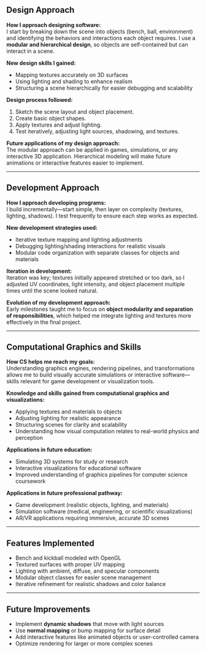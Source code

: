## Design Approach

**How I approach designing software:**  
I start by breaking down the scene into objects (bench, ball, environment) and identifying the behaviors and interactions each object requires. I use a **modular and hierarchical design**, so objects are self-contained but can interact in a scene.

**New design skills I gained:**  
- Mapping textures accurately on 3D surfaces  
- Using lighting and shading to enhance realism  
- Structuring a scene hierarchically for easier debugging and scalability  

**Design process followed:**  
1. Sketch the scene layout and object placement.  
2. Create basic object shapes.  
3. Apply textures and adjust lighting.  
4. Test iteratively, adjusting light sources, shadowing, and textures.  

**Future applications of my design approach:**  
The modular approach can be applied in games, simulations, or any interactive 3D application. Hierarchical modeling will make future animations or interactive features easier to implement.

---

## Development Approach

**How I approach developing programs:**  
I build incrementally—start simple, then layer on complexity (textures, lighting, shadows). I test frequently to ensure each step works as expected.

**New development strategies used:**  
- Iterative texture mapping and lighting adjustments  
- Debugging lighting/shading interactions for realistic visuals  
- Modular code organization with separate classes for objects and materials  

**Iteration in development:**  
Iteration was key; textures initially appeared stretched or too dark, so I adjusted UV coordinates, light intensity, and object placement multiple times until the scene looked natural.

**Evolution of my development approach:**  
Early milestones taught me to focus on **object modularity and separation of responsibilities**, which helped me integrate lighting and textures more effectively in the final project.

---

## Computational Graphics and Skills

**How CS helps me reach my goals:**  
Understanding graphics engines, rendering pipelines, and transformations allows me to build visually accurate simulations or interactive software—skills relevant for game development or visualization tools.

**Knowledge and skills gained from computational graphics and visualizations:**  
- Applying textures and materials to objects  
- Adjusting lighting for realistic appearance  
- Structuring scenes for clarity and scalability  
- Understanding how visual computation relates to real-world physics and perception  

**Applications in future education:**  
- Simulating 3D systems for study or research  
- Interactive visualizations for educational software  
- Improved understanding of graphics pipelines for computer science coursework  

**Applications in future professional pathway:**  
- Game development (realistic objects, lighting, and materials)  
- Simulation software (medical, engineering, or scientific visualizations)  
- AR/VR applications requiring immersive, accurate 3D scenes  

---

## Features Implemented
- Bench and kickball modeled with OpenGL  
- Textured surfaces with proper UV mapping  
- Lighting with ambient, diffuse, and specular components  
- Modular object classes for easier scene management  
- Iterative refinement for realistic shadows and color balance  

---

## Future Improvements
- Implement **dynamic shadows** that move with light sources  
- Use **normal mapping** or bump mapping for surface detail  
- Add interactive features like animated objects or user-controlled camera  
- Optimize rendering for larger or more complex scenes
